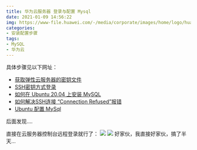 ```yaml
---
title: 华为云服务器 登录与配置 Mysql
date: 2021-01-09 14:56:22
img: https://www-file.huawei.com/-/media/corporate/images/home/logo/huawei_logo.png
categories: 
- 安装配置步骤
tags:
- MySQL
- 华为云
---
```




具体步骤见以下网址：

- [获取弹性云服务器的密钥文件](https://support.huaweicloud.com/ugs-saphana/zh-cn_topic_0261394124.html)
- [SSH密钥方式登录](https://support.huaweicloud.com/usermanual-ecs/zh-cn_topic_0017955380.html)
- [如何在 Ubuntu 20.04 上安装 MySQL](https://yq.aliyun.com/articles/758177)
- [如何解决SSH连接 “Connection Refused”报错](https://www.wbolt.com/how-to-fix-ssh-connection-refused.html)
- [Ubuntu 配置 MySql](https://zhuanlan.zhihu.com/p/110353846?utm_source=wechat_session&utm_medium=social&utm_oi=1136270670114693120&utm_campaign=shareopn)

后面发现....

直接在云服务器控制台远程登录就行了：
![](https://img-blog.csdnimg.cn/20210109145443719.png?x-oss-process=image/watermark,type_ZmFuZ3poZW5naGVpdGk,shadow_10,text_aHR0cHM6Ly9ibG9nLmNzZG4ubmV0L0plc3NpZWVlZWVlZQ==,size_16,color_FFFFFF,t_70)
![](https://img-blog.csdnimg.cn/202101091455537.png?x-oss-process=image/watermark,type_ZmFuZ3poZW5naGVpdGk,shadow_10,text_aHR0cHM6Ly9ibG9nLmNzZG4ubmV0L0plc3NpZWVlZWVlZQ==,size_16,color_FFFFFF,t_70)
好家伙，我直接好家伙，搞了半天...


